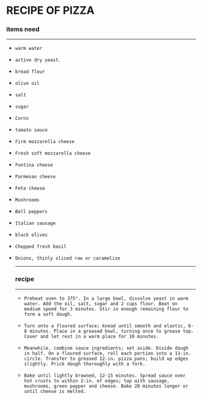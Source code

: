 # RECIPE OF PIZZA

### items need

---

* ```warm water``` 

* ```active dry yeast.```

* ```bread flour```
* ```olive oil```
* ```salt ```
* ```sugar```
* ```Corns```

- ```tomato sauce``` 

- ```Firm mozzarella cheese```

- ```Fresh soft mozzarella cheese```

- ```Fontina cheese```

- ```Parmesan cheese```

- ```Feta cheese```

- ```Mushrooms```

- ```Bell peppers```

- ```Italian sausage```

-  ```black olives```

- ```Chopped fresh basil```

- ```Onions, thinly sliced raw or caramelize```

  ---

  ###  recipe

  ---

  - ```Preheat oven to 375°. In a large bowl, dissolve yeast in warm water. Add the oil, salt, sugar and 2 cups flour. Beat on medium speed for 3 minutes. Stir in enough remaining flour to form a soft dough.```

  - ```Turn onto a floured surface; knead until smooth and elastic, 6-8 minutes. Place in a greased bowl, turning once to grease top. Cover and let rest in a warm place for 10 minutes.```

  - ```Meanwhile, combine sauce ingredients; set aside. Divide dough in half. On a floured surface, roll each portion into a 13-in. circle. Transfer to greased 12-in. pizza pans; build up edges slightly. Prick dough thoroughly with a fork.```

  - ```Bake until lightly browned, 12-15 minutes. Spread sauce over hot crusts to within 2-in. of edges; top with sausage, mushrooms, green pepper and cheese. Bake 20 minutes longer or until cheese is melted.```

    